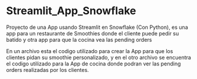 # Streamlit_App_Snowflake
Proyecto de una App usando Streamlit en Snowflake (Con Python), es una app para un restaurante de Smoothies donde el cliente puede pedir su batido y otra app para que la cocina vea las pending orders

En un archivo esta el codigo utilizado para crear la App para que los clientes pidan su smoothie personalizado, y en el otro archivo se encuentra el codigo utilizado para la App de cocina donde podran ver las pending orders realizadas por los clientes. 
